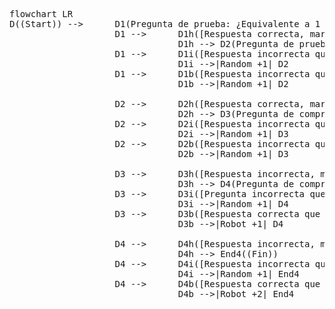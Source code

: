 <pre class="mermaid">
flowchart LR
D((Start)) --> 		D1(Pregunta de prueba: ¿Equivalente a 1 metro?) 
					D1 --> 		D1h([Respuesta correcta, marcada como preferida: 100 cm]) 
								D1h --> D2(Pregunta de prueba: ¿Equivalente a 2h 15 min?)
					D1 --> 		D1i([Respuesta incorrecta que no ha sido marcada: 1000 cm]) 
								D1i -->|Random +1| D2
					D1 --> 		D1b([Respuesta incorrecta que no ha sido marcada: 10 cm])
								D1b -->|Random +1| D2
								
					D2 --> 		D2h([Respuesta correcta, marcada como preferida: 135 min.])
								D2h --> D3(Pregunta de comprobación: ¿Cuántas pulgadas hay en 7 metros?)
					D2 --> 		D2i([Respuesta incorrecta que no ha sido marcada: 215 min.]) 
								D2i -->|Random +1| D3
					D2 --> 		D2b([Respuesta incorrecta que no ha sido marcada: 225 min.])
								D2b -->|Random +1| D3

					D3 --> 		D3h([Respuesta incorrecta, marcada como preferida: 293.18]) 
								D3h --> D4(Pregunta de comprobación: ¿Cuántos acres hay en 200 hectáreas?)
					D3 --> 		D3i([Pregunta incorrecta que no ha sido marcada: 243.66]) 
								D3i -->|Random +1| D4
					D3 --> 		D3b([Respuesta correcta que no ha sido marcada: 275.59]) 
								D3b -->|Robot +1| D4
								
					D4 --> 		D4h([Respuesta incorrecta, marcada como preferida: 374.98]) 
								D4h --> End4((Fin))
					D4 --> 		D4i([Respuesta incorrecta que no ha sido marcada: 231.73]) 
								D4i -->|Random +1| End4
					D4 --> 		D4b([Respuesta correcta que no ha sido marcada: 494.21]) 
								D4b -->|Robot +2| End4
</pre>

<script type="module">
	import mermaid from 'https://cdn.jsdelivr.net/npm/mermaid@10/dist/mermaid.esm.min.mjs';
	mermaid.initialize({
		startOnLoad: true,
		theme: 'dark'
	});
</script>

